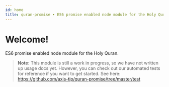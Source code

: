 ```yaml
---
id: home
title: quran-promise ∙ ES6 promise enabled node module for the Holy Quran.
---
```


# Welcome!

ES6 promise enabled node module for the Holy Quran.

> **Note:** This module is still a work in progress, so we have not written up usage docs
yet. However, you can check out our automated tests for reference if you want to get started. See
here: https://github.com/axis-tip/quran-promise/tree/master/test